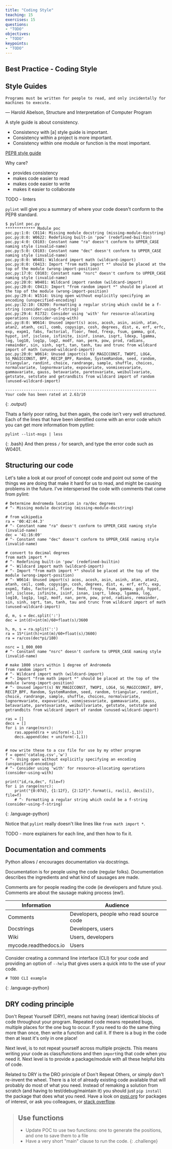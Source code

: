 ```yaml
---
title: "Coding Style"
teaching: 15
exercises: 15
questions:
- "TODO"
objectives:
- "TODO"
keypoints:
- "TODO"
---
```


## Best Practice - Coding Style

## Style Guides
```
Programs must be written for people to read, and only incidentally for machines to execute.
```
 ― Harold Abelson, Structure and Interpretation of Computer Program

A style guide is about consistency.
- Consistency with [a] style guide is important.
- Consistency within a project is more important.
- Consistency within one module or function is the most important.

[PEP8 style guide](https://peps.python.org/pep-0008/)

Why care?
- provides consistency
- makes code easier to read
- makes code easier to write
- makes it easier to collaborate	


TODO - linters

`pylint` will give you a summary of where your code doesn't conform to the PEP8 standard.

```
$ pylint poc.py
************* Module poc
poc.py:1:0: C0114: Missing module docstring (missing-module-docstring)
poc.py:8:0: W0622: Redefining built-in 'pow' (redefined-builtin)
poc.py:4:0: C0103: Constant name "ra" doesn't conform to UPPER_CASE naming style (invalid-name)
poc.py:5:0: C0103: Constant name "dec" doesn't conform to UPPER_CASE naming style (invalid-name)
poc.py:8:0: W0401: Wildcard import math (wildcard-import)
poc.py:8:0: C0413: Import "from math import *" should be placed at the top of the module (wrong-import-position)
poc.py:17:0: C0103: Constant name "nsrc" doesn't conform to UPPER_CASE naming style (invalid-name)
poc.py:20:0: W0401: Wildcard import random (wildcard-import)
poc.py:20:0: C0413: Import "from random import *" should be placed at the top of the module (wrong-import-position)
poc.py:29:4: W1514: Using open without explicitly specifying an encoding (unspecified-encoding)
poc.py:32:10: C0209: Formatting a regular string which could be a f-string (consider-using-f-string)
poc.py:29:4: R1732: Consider using 'with' for resource-allocating operations (consider-using-with)
poc.py:8:0: W0614: Unused import(s) acos, acosh, asin, asinh, atan, atan2, atanh, ceil, comb, copysign, cosh, degrees, dist, e, erf, erfc, exp, expm1, fabs, factorial, floor, fmod, frexp, fsum, gamma, gcd, hypot, inf, isclose, isfinite, isinf, isnan, isqrt, ldexp, lgamma, log, log10, log1p, log2, modf, nan, perm, pow, prod, radians, remainder, sin, sinh, sqrt, tan, tanh, tau and trunc from wildcard import of math (unused-wildcard-import)
poc.py:20:0: W0614: Unused import(s) NV_MAGICCONST, TWOPI, LOG4, SG_MAGICCONST, BPF, RECIP_BPF, Random, SystemRandom, seed, random, triangular, randint, choice, randrange, sample, shuffle, choices, normalvariate, lognormvariate, expovariate, vonmisesvariate, gammavariate, gauss, betavariate, paretovariate, weibullvariate, getstate, setstate and getrandbits from wildcard import of random (unused-wildcard-import)

------------------------------------------------------------------
Your code has been rated at 2.63/10
```
{: .output}

Thats a fairly poor rating, but then again, the code isn't very well structured.
Each of the lines that have been identified come with an error code which you can get more information from pytlint:

```
pylint --list-msgs | less
```
{: .bash}
And then press `/` for search, and type the error code such as W0401.

## Structuring our code

Let's take a look at our proof of concept code and point out some of the things we are doing that make it hard for us to read, and might be causing problems in the future.
I've interspersed the code with comments that come from pylint:
```
# Determine Andromeda location in ra/dec degrees 
# ^- Missing module docstring (missing-module-docstring)

# from wikipedia
ra = '00:42:44.3' 
# ^- Constant name "ra" doesn't conform to UPPER_CASE naming style (invalid-name)
dec = '41:16:09'  
# ^- Constant name "dec" doesn't conform to UPPER_CASE naming style (invalid-name)

# convert to decimal degrees
from math import *  
# ^- Redefining built-in 'pow' (redefined-builtin)
# ^- Wildcard import math (wildcard-import)
# ^- Import "from math import *" should be placed at the top of the module (wrong-import-position)
# ^- W0614: Unused import(s) acos, acosh, asin, asinh, atan, atan2, atanh, ceil, comb, copysign, cosh, degrees, dist, e, erf, erfc, exp, expm1, fabs, factorial, floor, fmod, frexp, fsum, gamma, gcd, hypot, inf, isclose, isfinite, isinf, isnan, isqrt, ldexp, lgamma, log, log10, log1p, log2, modf, nan, perm, pow, prod, radians, remainder, sin, sinh, sqrt, tan, tanh, tau and trunc from wildcard import of math (unused-wildcard-import)

d, m, s = dec.split(':')
dec = int(d)+int(m)/60+float(s)/3600

h, m, s = ra.split(':')
ra = 15*(int(h)+int(m)/60+float(s)/3600)
ra = ra/cos(dec*pi/180)

nsrc = 1_000_000
# ^- Constant name "nsrc" doesn't conform to UPPER_CASE naming style (invalid-name)

# make 1000 stars within 1 degree of Andromeda
from random import *
# ^- Wildcard import math (wildcard-import)
# ^- Import "from math import *" should be placed at the top of the module (wrong-import-position)
# ^- Unused import(s) NV_MAGICCONST, TWOPI, LOG4, SG_MAGICCONST, BPF, RECIP_BPF, Random, SystemRandom, seed, random, triangular, randint, choice, randrange, sample, shuffle, choices, normalvariate, lognormvariate, expovariate, vonmisesvariate, gammavariate, gauss, betavariate, paretovariate, weibullvariate, getstate, setstate and getrandbits from wildcard import of random (unused-wildcard-import)

ras = []
decs = []
for i in range(nsrc):
    ras.append(ra + uniform(-1,1))
    decs.append(dec + uniform(-1,1))


# now write these to a csv file for use by my other program
f = open('catalog.csv','w')
# ^- Using open without explicitly specifying an encoding (unspecified-encoding)
# ^- Consider using 'with' for resource-allocating operations (consider-using-with)

print("id,ra,dec", file=f)
for i in range(nsrc):
    print("{0:07d}, {1:12f}, {2:12f}".format(i, ras[i], decs[i]), file=f)
    # ^- Formatting a regular string which could be a f-string (consider-using-f-string)

```
{: .language-python}

Notice that `pylint` really doesn't like lines like `from math import *`.


TODO - more explainers for each line, and then how to fix it.



## Documentation and comments
Python allows / encourages documentation via docstrings.

Documentation is for people using the code (regular folks).
Documentation describes the ingredients and what kind of sausages are made.

Comments are for people reading the code (ie developers and future you).
Comments are about the sausage making process (ew!).


| Information           | Audience                                |
| --------------------- | --------------------------------------- |
| Comments              | Developers, people who read source code |
| Docstrings            | Developers, users                       |
| Wiki                  | Users, developers                       |
| mycode.readthedocs.io | Users                                   |


Consider creating a command line interface (CLI) for your code and providing an option of `--help` that gives users a quick into to the use of your code.

```
# TODO CLI example
```
{: .language-python}

## DRY coding principle

Don't Repeat Yourself (DRY), means not having (near) identical blocks of code throughout your program.
Repeated code means repeated bugs, multiple places for the one bug to occur.
If you need to do the same thing more than once, then write a function and call it.
If there is a bug in the code then at least it's only in one place!

Next level, is to not repeat yourself across multiple projects.
This means writing your code as class/functions and then `import`ing that code when you need it.
Next level is to provide a package/module with all these helpful bits of code.

Related to DRY is the DRO principle of Don't Repeat Others, or simply don't re-invent the wheel.
There is a lot of already existing code available that will probably do most of what you need.
Instead of remaking a solution from scratch (and having to test/debug/maintain it) you should just `pip install` the package that does what you need.
Have a look on [pypi.org](https://pypi.org/) for packages of interest, or ask you colleagues, or [stack overflow](https://stackoverflow.com/).


> ## Use functions
> - Update POC to use two functions: one to generate the positions, and one to save them to a file
> - Have a very short "main" clause to run the code.
{: .challenge}
